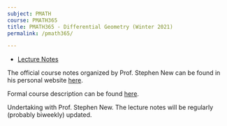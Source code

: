 ```yaml
---
subject: PMATH
course: PMATH365
title: PMATH365 - Differential Geometry (Winter 2021)
permalink: /pmath365/

---
```


- [Lecture Notes](../notes-pdf/PMATH365.pdf)

The official course notes organized by Prof. Stephen New can be found in his personal website [here](https://www.math.uwaterloo.ca/~snew/pmath365-2021-W/index.html).

Formal course description can be found [here](https://ugradcalendar.uwaterloo.ca/courses/PMATH/365).

Undertaking with Prof. Stephen New. The lecture notes will be regularly (probably biweekly) updated.